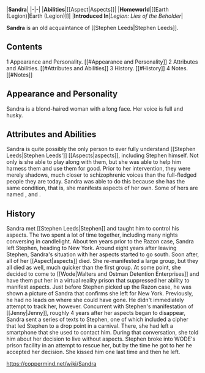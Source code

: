 |**Sandra**|
|-|-|
|**Abilities**|[[Aspect\|Aspects]]|
|**Homeworld**|[[Earth (Legion)\|Earth (Legion)]]|
|**Introduced In**|*Legion: Lies of the Beholder*|

**Sandra** is an old acquaintance of [[Stephen Leeds\|Stephen Leeds]].

## Contents

1 Appearance and Personality. [[#Appearance and Personality]] 
2 Attributes and Abilities. [[#Attributes and Abilities]] 
3 History. [[#History]] 
4 Notes. [[#Notes]] 


## Appearance and Personality
Sandra is a blond-haired woman with a long face. Her voice is full and husky.

## Attributes and Abilities
Sandra is quite possibly the only person to ever fully understand [[Stephen Leeds\|Stephen Leeds']] [[Aspects\|aspects]], including Stephen himself. Not only is she able to play along with them, but she was able to help him harness them and use them for good. Prior to her intervention, they were merely shadows, much closer to schizophrenic voices than the full-fledged people they are today.
Sandra was able to do this because she has the same condition, that is, she manifests aspects of her own. Some of hers are named ,  and .

## History
Sandra met [[Stephen Leeds\|Stephen]] and taught him to control his aspects. The two spent a lot of time together, including many nights conversing in candlelight.
About ten years prior to the Razon case, Sandra left Stephen, heading to New York.
Around eight years after leaving Stephen, Sandra's situation with her aspects started to go south. Soon after, all of her [[Aspect\|aspects]] died. She re-manifested a large group, but they all died as well, much quicker than the first group. At some point, she decided to come to [[Wode\|Walters and Ostman Detention Enterprises]] and have them put her in a virtual reality prison that suppressed her ability to manifest aspects.
Just before Stephen picked up the Razon case, he was shown a picture of Sandra that confirms she left for New York. Previously, he had no leads on where she could have gone. He didn't immediately attempt to track her, however.
Concurrent with Stephen's manifestation of [[Jenny\|Jenny]], roughly 4 years after her aspects began to disappear, Sandra sent a series of texts to Stephen, one of which included a cipher that led Stephen to a drop point in a carnival. There, she had left a smartphone that she used to contact him. During that conversation, she told him about her decision to live without aspects.
Stephen broke into WODE's prison facility in an attempt to rescue her, but by the time he got to her he accepted her decision. She kissed him one last time and then he left.



https://coppermind.net/wiki/Sandra